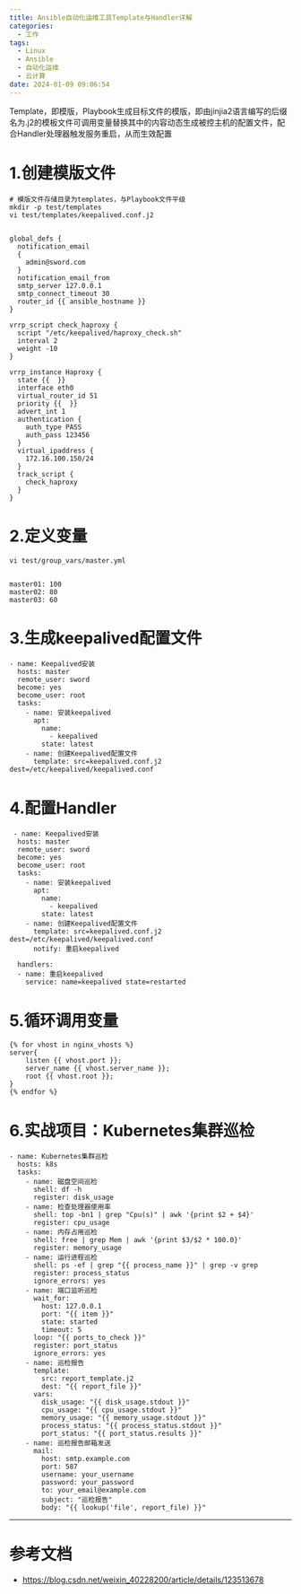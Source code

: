```yaml
---
title: Ansible自动化运维工具Template与Handler详解
categories:
  - 工作
tags:
  - Linux
  - Ansible
  - 自动化运维
  - 云计算
date: 2024-01-09 09:06:54
---
```


Template，即模版，Playbook生成目标文件的模版，即由jinjia2语言编写的后缀名为.j2的模板文件可调用变量替换其中的内容动态生成被控主机的配置文件，配合Handler处理器触发服务重启，从而生效配置

# 1.创建模版文件

    # 模版文件存储目录为templates，与Playbook文件平级
    mkdir -p test/templates
    vi test/templates/keepalived.conf.j2


    global_defs {
      notification_email
      {
        admin@sword.com
      }
      notification_email_from
      smtp_server 127.0.0.1
      smtp_connect_timeout 30
      router_id {{ ansible_hostname }}
    }

    vrrp_script check_haproxy {
      script "/etc/keepalived/haproxy_check.sh"
      interval 2
      weight -10
    }

    vrrp_instance Haproxy {
      state {{  }}
      interface eth0
      virtual_router_id 51
      priority {{  }}
      advert_int 1
      authentication {
        auth_type PASS
        auth_pass 123456
      }
      virtual_ipaddress {
        172.16.100.150/24
      }
      track_script {
        check_haproxy
      }
    }

# 2.定义变量

    vi test/group_vars/master.yml


    master01: 100
    master02: 80
    master03: 60

# 3.生成keepalived配置文件

    - name: Keepalived安装
      hosts: master
      remote_user: sword
      become: yes
      become_user: root
      tasks:
        - name: 安装keepalived
          apt: 
            name:
              - keepalived
            state: latest
        - name: 创建Keepalived配置文件
          template: src=keepalived.conf.j2 dest=/etc/keepalived/keepalived.conf

# 4.配置Handler

     - name: Keepalived安装
      hosts: master
      remote_user: sword
      become: yes
      become_user: root
      tasks:
        - name: 安装keepalived
          apt: 
            name:
              - keepalived
            state: latest
        - name: 创建Keepalived配置文件
          template: src=keepalived.conf.j2 dest=/etc/keepalived/keepalived.conf
          notify: 重启keepalived

      handlers:
      - name: 重启keepalived
        service: name=keepalived state=restarted

# 5.循环调用变量

    {% for vhost in nginx_vhosts %}
    server{
        listen {{ vhost.port }};
        server_name {{ vhost.server_name }};
        root {{ vhost.root }};
    }
    {% endfor %}

    
# 6.实战项目：Kubernetes集群巡检

    - name: Kubernetes集群巡检
      hosts: k8s
      tasks:
        - name: 磁盘空间巡检
          shell: df -h
          register: disk_usage
        - name: 检查处理器使用率
          shell: top -bn1 | grep "Cpu(s)" | awk '{print $2 + $4}'
          register: cpu_usage
        - name: 内存占用巡检
          shell: free | grep Mem | awk '{print $3/$2 * 100.0}'
          register: memory_usage
        - name: 运行进程巡检
          shell: ps -ef | grep "{{ process_name }}" | grep -v grep
          register: process_status
          ignore_errors: yes
        - name: 端口监听巡检
          wait_for:
            host: 127.0.0.1
            port: "{{ item }}"
            state: started
            timeout: 5
          loop: "{{ ports_to_check }}"
          register: port_status
          ignore_errors: yes
        - name: 巡检报告
          template:
            src: report_template.j2
            dest: "{{ report_file }}"
          vars:
            disk_usage: "{{ disk_usage.stdout }}"
            cpu_usage: "{{ cpu_usage.stdout }}"
            memory_usage: "{{ memory_usage.stdout }}"
            process_status: "{{ process_status.stdout }}"
            port_status: "{{ port_status.results }}"
        - name: 巡检报告邮箱发送
          mail:
            host: smtp.example.com
            port: 587
            username: your_username
            password: your_password
            to: your_email@example.com
            subject: "巡检报告"
            body: "{{ lookup('file', report_file) }}"

---------

# 参考文档

- https://blog.csdn.net/weixin_40228200/article/details/123513678
